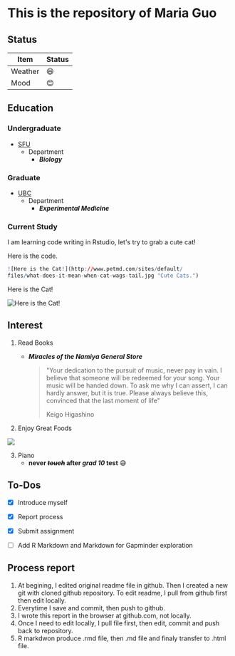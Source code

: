 # This is the repository of Maria Guo

## Status
|    **Item**    | **Status** |
|----------------|------------|
| Weather        | :smile:    |
| Mood           | :blush:    |



## Education

### Undergraduate

+ [SFU](https://www.sfu.ca/)
	- Department
        * ***Biology***

### Graduate

+ [UBC](https://www.ubc.ca/)
	- Department
        * ***Experimental Medicine***

### Current Study
I am learning code writing in Rstudio, let's try to grab a cute cat!

Here is the code.

```R 
![Here is the Cat!](http://www.petmd.com/sites/default/
files/what-does-it-mean-when-cat-wags-tail.jpg "Cute Cats.")

```

Here is the Cat!

![Here is the Cat!](http://www.petmd.com/sites/default/files/what-does-it-mean-when-cat-wags-tail.jpg "Cute Cats.")


## Interest
1. Read Books
    + ***Miracles of the Namiya General Store***
       >"Your dedication to the pursuit of music, never pay in vain. I    believe that someone will be redeemed for your song. Your music will be handed down. To ask me why I can assert, I can hardly answer, but it is true. Please always believe this, convinced that the last moment of life"
       >
       >Keigo Higashino

2. Enjoy Great Foods

![](https://media.giphy.com/media/T7VuyIFl3jimI/giphy.gif)

3. Piano
      + **never <del>*touch</del>* after *grad 10* test** :sweat_smile:

## To-Dos

- [x] Introduce myself
- [x] Report process
- [x] Submit assignment
- [ ] Add R Markdown and Markdown for Gapminder exploration




## Process report
1. At begining, I edited original readme file in github. Then I created a new git with cloned github repository. To edit readme, I pull from github first then edit locally.
2. Everytime I save and commit, then push to github.
3. I wrote this report in the browser at github.com, not locally.
4. Once I need to edit locally, I pull file first, then edit, commit and push back to repository.
5. R markdwon produce .rmd file, then .md file and finaly transfer to .html file.



